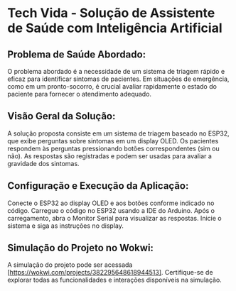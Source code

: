 # Tech Vida - Solução de Assistente de Saúde com Inteligência Artificial

## Problema de Saúde Abordado:

O problema abordado é a necessidade de um sistema de triagem rápido e eficaz para identificar sintomas de pacientes. Em situações de emergência, como em um pronto-socorro, é crucial avaliar rapidamente o estado do paciente para fornecer o atendimento adequado.

## Visão Geral da Solução:

A solução proposta consiste em um sistema de triagem baseado no ESP32, que exibe perguntas sobre sintomas em um display OLED. Os pacientes respondem às perguntas pressionando botões correspondentes (sim ou não). As respostas são registradas e podem ser usadas para avaliar a gravidade dos sintomas.

## Configuração e Execução da Aplicação:

Conecte o ESP32 ao display OLED e aos botões conforme indicado no código.
Carregue o código no ESP32 usando a IDE do Arduino.
Após o carregamento, abra o Monitor Serial para visualizar as respostas.
Inicie o sistema e siga as instruções no display.

## Simulação do Projeto no Wokwi:

A simulação do projeto pode ser acessada [https://wokwi.com/projects/382295648618944513]. Certifique-se de explorar todas as funcionalidades e interações disponíveis na simulação.
